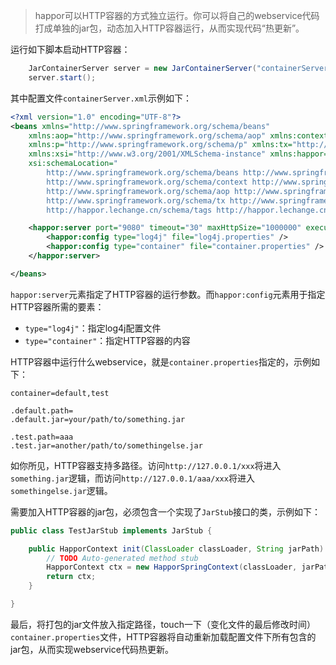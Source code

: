 > happor可以HTTP容器的方式独立运行。你可以将自己的webservice代码打成单独的jar包，动态加入HTTP容器运行，从而实现代码“热更新”。

运行如下脚本启动HTTP容器：
```Java
	JarContainerServer server = new JarContainerServer("containerServer.xml");
	server.start();
```

其中配置文件`containerServer.xml`示例如下：
```XML
<?xml version="1.0" encoding="UTF-8"?>
<beans xmlns="http://www.springframework.org/schema/beans"
	xmlns:aop="http://www.springframework.org/schema/aop" xmlns:context="http://www.springframework.org/schema/context"
	xmlns:p="http://www.springframework.org/schema/p" xmlns:tx="http://www.springframework.org/schema/tx"
	xmlns:xsi="http://www.w3.org/2001/XMLSchema-instance" xmlns:happor="http://happor.lechange.cn/schema/tags"
	xsi:schemaLocation="
		http://www.springframework.org/schema/beans http://www.springframework.org/schema/beans/spring-beans-3.0.xsd
		http://www.springframework.org/schema/context http://www.springframework.org/schema/context/spring-context-3.0.xsd
		http://www.springframework.org/schema/aop http://www.springframework.org/schema/aop/spring-aop-3.0.xsd
		http://www.springframework.org/schema/tx http://www.springframework.org/schema/tx/spring-tx-3.0.xsd
		http://happor.lechange.cn/schema/tags http://happor.lechange.cn/schema/tags/springtags.xsd">

	<happor:server port="9080" timeout="30" maxHttpSize="1000000" executeThreads="32">
	    <happor:config type="log4j" file="log4j.properties" />
	    <happor:config type="container" file="container.properties" />
	</happor:server>

</beans>
```

`happor:server`元素指定了HTTP容器的运行参数。而`happor:config`元素用于指定HTTP容器所需的要素：
* `type="log4j"`：指定log4j配置文件
* `type="container"`：指定HTTP容器的内容

HTTP容器中运行什么webservice，就是`container.properties`指定的，示例如下：
```properties
container=default,test

.default.path=
.default.jar=your/path/to/something.jar

.test.path=aaa
.test.jar=another/path/to/somethingelse.jar
```

如你所见，HTTP容器支持多路径。访问`http://127.0.0.1/xxx`将进入`something.jar`逻辑，而访问`http://127.0.0.1/aaa/xxx`将进入`somethingelse.jar`逻辑。

需要加入HTTP容器的jar包，必须包含一个实现了`JarStub`接口的类，示例如下：
```Java
public class TestJarStub implements JarStub {

	public HapporContext init(ClassLoader classLoader, String jarPath) {
		// TODO Auto-generated method stub
		HapporContext ctx = new HapporSpringContext(classLoader, jarPath + "/conf/web.xml");
		return ctx;
	}

}
```

最后，将打包的jar文件放入指定路径，touch一下（变化文件的最后修改时间）`container.properties`文件，HTTP容器将自动重新加载配置文件下所有包含的jar包，从而实现webservice代码热更新。